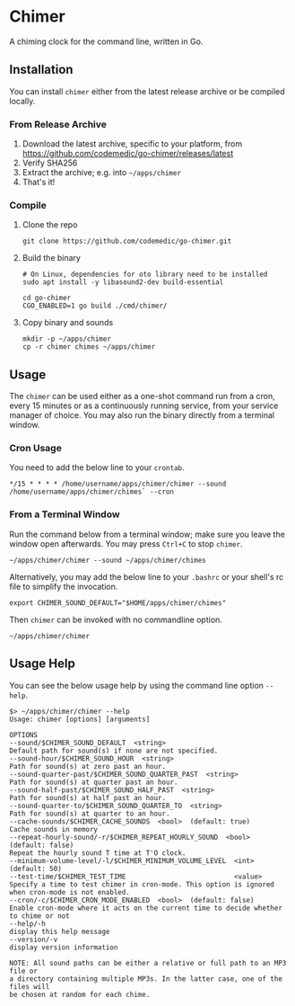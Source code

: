 # Chimer

A chiming clock for the command line, written in Go.


## Installation

You can install `chimer` either from the latest release archive or be compiled locally.

### From Release Archive

1. Download the latest archive, specific to your platform, from https://github.com/codemedic/go-chimer/releases/latest
2. Verify SHA256
3. Extract the archive; e.g. into `~/apps/chimer`
4. That's it!

### Compile

1. Clone the repo
   ```
   git clone https://github.com/codemedic/go-chimer.git
   ```
2. Build the binary
   ```shell
   # On Linux, dependencies for oto library need to be installed
   sudo apt install -y libasound2-dev build-essential

   cd go-chimer
   CGO_ENABLED=1 go build ./cmd/chimer/ 
   ```
3. Copy binary and sounds
   ```shell
   mkdir -p ~/apps/chimer
   cp -r chimer chimes ~/apps/chimer
   ```

## Usage

The `chimer` can be used either as a one-shot command run from a cron, every 15 minutes
or as a continuously running service, from your service manager of choice. You may also
run the binary directly from a terminal window.

### Cron Usage

You need to add the below line to your `crontab`.

```
*/15 * * * * /home/username/apps/chimer/chimer --sound /home/username/apps/chimer/chimes` --cron
```

### From a Terminal Window

Run the command below from a terminal window; make sure you leave the window open afterwards. You may press `Ctrl+C` to stop `chimer`.

```shell
~/apps/chimer/chimer --sound ~/apps/chimer/chimes
```

Alternatively, you may add the below line to your `.bashrc` or your shell's rc file to simplify the invocation.

```shell
export CHIMER_SOUND_DEFAULT="$HOME/apps/chimer/chimes"
```

Then `chimer` can be invoked with no commandline option.

```shell
~/apps/chimer/chimer
```

## Usage Help

You can see the below usage help by using the command line option `--help`.

    $> ~/apps/chimer/chimer --help
    Usage: chimer [options] [arguments]

    OPTIONS
    --sound/$CHIMER_SOUND_DEFAULT  <string>
    Default path for sound(s) if none are not specified.
    --sound-hour/$CHIMER_SOUND_HOUR  <string>
    Path for sound(s) at zero past an hour.
    --sound-quarter-past/$CHIMER_SOUND_QUARTER_PAST  <string>
    Path for sound(s) at quarter past an hour.
    --sound-half-past/$CHIMER_SOUND_HALF_PAST  <string>
    Path for sound(s) at half past an hour.
    --sound-quarter-to/$CHIMER_SOUND_QUARTER_TO  <string>
    Path for sound(s) at quarter to an hour.
    --cache-sounds/$CHIMER_CACHE_SOUNDS  <bool>  (default: true)
    Cache sounds in memory
    --repeat-hourly-sound/-r/$CHIMER_REPEAT_HOURLY_SOUND  <bool>  (default: false)
    Repeat the hourly sound T time at T'O clock.
    --minimum-volume-level/-l/$CHIMER_MINIMUM_VOLUME_LEVEL  <int>    (default: 50)
    --test-time/$CHIMER_TEST_TIME                           <value>
    Specify a time to test chimer in cron-mode. This option is ignored when cron-mode is not enabled.
    --cron/-c/$CHIMER_CRON_MODE_ENABLED  <bool>  (default: false)
    Enable cron-mode where it acts on the current time to decide whether to chime or not
    --help/-h
    display this help message
    --version/-v
    display version information

    NOTE: All sound paths can be either a relative or full path to an MP3 file or
    a directory containing multiple MP3s. In the latter case, one of the files will
    be chosen at random for each chime.
